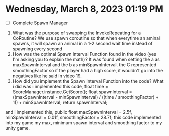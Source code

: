 # Wednesday, March  8, 2023 01:19 PM
- [ ] Complete Spawn Manager


1. What was the purpose of swapping the InvokeRepeating for a CoRoutine?
We use spawn coroutine so that when everytime an aminal spawns, it will spawn an animal in a 1-2 second wait time instead of spawning every second
2. How was the optimal Spawn Interval Function found in the video (yes I'm asking you to explain the math)?
It was found when setting the a as maxSpawnInterval and the b as  minSpawnInterval. the C represented smoothingFactor so if the player had a high score, it wouldn't go into the negatives like he said in video 19.
3. How did you implement the Spawn Interval Function into the code?
What i did was i implemented this code,
float time = ScoreManager.instance.GetScore();
        float spawnInterval = ((maxSpawnInterval - minSpawnInterval) / ((time / smoothingFactor) + 1)) + minSpawnInterval;
        return spawnInterval;

and i implemented this,
public float maxSpawnInterval = 2.5f, minSpawnInterval = 0.01f, smoothingFactor = 28.7f;
this code implemented into my game my max, minimum spawn interval and smoothing factor to my unity game.
